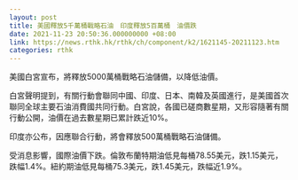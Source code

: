```yaml
---
layout: post
title: 美國釋放5千萬桶戰略石油　印度釋放5百萬桶　油價跌
date: 2021-11-23 20:50:36.000000000 +08:00
link: https://news.rthk.hk/rthk/ch/component/k2/1621145-20211123.htm
categories: rthk
---
```


美國白宮宣布，將釋放5000萬桶戰略石油儲備，以降低油價。

白宮聲明提到，有關行動會聯同中國、印度、日本、南韓及英國進行，是美國首次聯同全球主要石油消費國共同行動。白宮說，各國已磋商數星期，又形容隨著有關行動公開，油價在過去數星期已累計跌近10%。

印度亦公布，因應聯合行動，將會釋放500萬桶戰略石油儲備。

受消息影響，國際油價下跌。倫敦布蘭特期油低見每桶78.55美元，跌1.15美元，跌幅1.4%。紐約期油低見每桶75.3美元，跌1.45美元，跌幅近1.9%。
